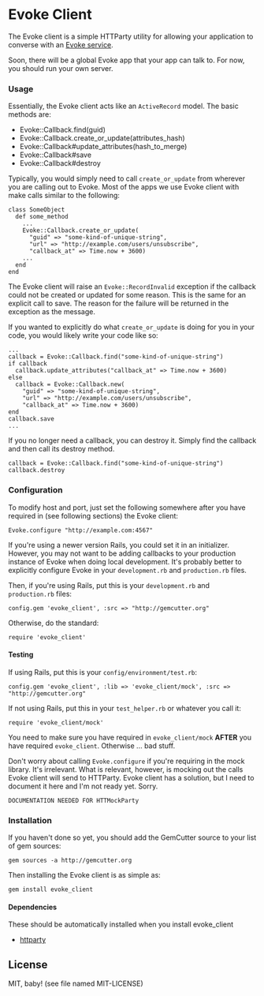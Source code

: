 # Evoke Client

The Evoke client is a simple HTTParty utility for allowing your application to converse with an [Evoke service](http://github.com/thumblemonks/evoke).

Soon, there will be a global Evoke app that your app can talk to. For now, you should run your own server.

### Usage

Essentially, the Evoke client acts like an `ActiveRecord` model. The basic methods are:

* Evoke::Callback.find(guid)
* Evoke::Callback.create\_or\_update(attributes\_hash)
* Evoke::Callback#update\_attributes(hash\_to\_merge)
* Evoke::Callback#save
* Evoke::Callback#destroy

Typically, you would simply need to call `create_or_update` from wherever you are calling out to Evoke. Most of the apps we use Evoke client with make calls similar to the following:

    class SomeObject
      def some_method
        ...
        Evoke::Callback.create_or_update(
          "guid" => "some-kind-of-unique-string",
          "url" => "http://example.com/users/unsubscribe",
          "callback_at" => Time.now + 3600)
        ...
      end
    end

The Evoke client will raise an `Evoke::RecordInvalid` exception if the callback could not be created or updated for some reason. This is the same for an explicit call to save. The reason for the failure will be returned in the exception as the message.

If you wanted to explicitly do what `create_or_update` is doing for you in your code, you would likely write your code like so:

    ...
    callback = Evoke::Callback.find("some-kind-of-unique-string")
    if callback
      callback.update_attributes("callback_at" => Time.now + 3600)
    else
      callback = Evoke::Callback.new(
        "guid" => "some-kind-of-unique-string",
        "url" => "http://example.com/users/unsubscribe",
        "callback_at" => Time.now + 3600)
    end
    callback.save
    ...

If you no longer need a callback, you can destroy it. Simply find the callback and then call its destroy method.

    callback = Evoke::Callback.find("some-kind-of-unique-string")
    callback.destroy

### Configuration

To modify host and port, just set the following somewhere after you have required in (see following sections) the Evoke client:

    Evoke.configure "http://example.com:4567"

If you're using a newer version Rails, you could set it in an initializer. However, you may not want to be adding callbacks to your production instance of Evoke when doing local development. It's probably better to explicitly configure Evoke in your `development.rb` and `production.rb` files.

Then, if you're using Rails, put this is your `development.rb` and `production.rb` files:

    config.gem 'evoke_client', :src => "http://gemcutter.org"

Otherwise, do the standard:

    require 'evoke_client'

#### Testing

If using Rails, put this is your `config/environment/test.rb`:

    config.gem 'evoke_client', :lib => 'evoke_client/mock', :src => "http://gemcutter.org"

If not using Rails, put this in your `test_helper.rb` or whatever you call it:

    require 'evoke_client/mock'

You need to make sure you have required in `evoke_client/mock` **AFTER** you have required `evoke_client`. Otherwise ... bad stuff.

Don't worry about calling `Evoke.configure` if you're requiring in the mock library. It's irrelevant. What is relevant, however, is mocking out the calls Evoke client will send to HTTParty. Evoke client has a solution, but I need to document it here and I'm not ready yet. Sorry.

    DOCUMENTATION NEEDED FOR HTTMockParty

### Installation

If you haven't done so yet, you should add the GemCutter source to your list of gem sources:

    gem sources -a http://gemcutter.org

Then installing the Evoke client is as simple as:

    gem install evoke_client

#### Dependencies

These should be automatically installed when you install evoke_client

* [httparty](http://github.com/jnunemaker/httparty/)

## License

MIT, baby! (see file named MIT-LICENSE)
